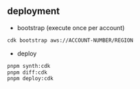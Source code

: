 ## deployment

* bootstrap (execute once per account)

```sh
cdk bootstrap aws://ACCOUNT-NUMBER/REGION
```

* deploy

```sh
pnpm synth:cdk
pnpm diff:cdk
pnpm deploy:cdk
```
